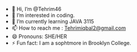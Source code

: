 - 👋 Hi, I’m @Tehrim46
- 👀 I’m interested in coding.
- 🌱 I’m currently learning JAVA 3115
- 📫 How to reach me : Tehrimiqbal2@gmail.com
- 😄 Pronouns: SHE/HER
- ⚡ Fun fact: I am a sophtmore in Brooklyn College.

<!---
Tehrim46/Tehrim46 is a ✨ special ✨ repository because its `README.md` (this file) appears on your GitHub profile.
You can click the Preview link to take a look at your changes.
--->
